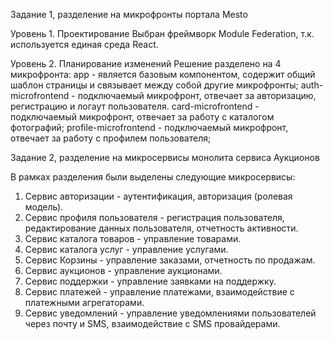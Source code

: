 Задание 1, разделение на микрофронты портала Mesto

Уровень 1. Проектирование
Выбран фреймворк Module Federation, т.к. используется единая среда React. 

Уровень 2. Планирование изменений
Решение разделено на 4 микрофронта:
app - является базовым компонентом, содержит общий шаблон страницы и связывает между собой другие микрофронты;
auth-microfrontend - подключаемый микрофронт, отвечает за авторизацию, регистрацию и логаут пользователя.
card-microfrontend - подключаемый микрофронт, отвечает за работу с каталогом фотографий;
profile-microfrontend - подключаемый микрофронт, отвечает за работу с профилем пользователя;

Задание 2, разделение на микросервисы монолита сервиса Аукционов

В рамках разделения были выделены следующие микросервисы:
   1. Сервис авторизации - аутентификация, авторизация (ролевая модель).
   2. Сервис профиля пользователя - регистрация пользователя, редактирование данных пользователя, отчетность активности.
   3. Сервис каталога товаров - управление товарами.
   4. Сервис каталога услуг - управление услугами.
   5. Сервис Корзины - управление заказами, отчетность по продажам.
   6. Сервис аукционов - управление аукционами.
   7. Сервис поддержки - управление заявками на поддержку.
   8. Сервис платежей - управление платежами, взаимодействие с платежными агрегаторами.
   9. Сервис уведомлений - управление уведомлениями пользователей через почту и SMS, взаимодействие с SMS провайдерами.